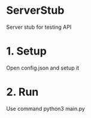 # ServerStub
Server stub for testing API

# 1. Setup
Open config.json and setup it
# 2. Run
Use command python3 main.py

